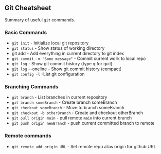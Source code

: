 ## Git Cheatsheet
Summary of useful `git` commands.
### Basic Commands
* `git init` - Initialize local git repository
* `git status` - Show status of working directory
* git add - Add everything in current directory
 to git index
 * `git commit -m "Some message"` - Commit current work to local repo
 * `git log` - Show git commit history (type q for quit)
 * `git log` --oneline - Show git commit history (compact)
 * `git config -l` -List git configuration
 ### Branching Commands
 * `git branch` - List branches in current repository
 * `git branch someBranch` - Create branch someBranch
 * `git checkout someBranch` - Move to branch someBranch
 * `git checkout -b otherBranch` - Create and checkout otherBranch
 * `git pull origin main` - pull remote `main` into current branch
 * `git push origin newBranch` - push current committed branch to remote 
### Remote commands
 * `git remote add origin URL` - Set remote repo alias origin for github URL
